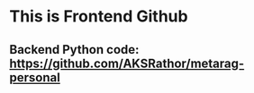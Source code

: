 <h1>This is Frontend Github</h1>
<h2>Backend Python code: <a href = "https://github.com/AKSRathor/metarag-personal">https://github.com/AKSRathor/metarag-personal</a></h2>
